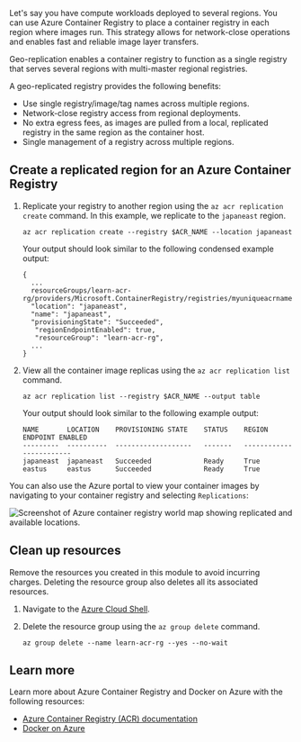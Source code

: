 Let's say you have compute workloads deployed to several regions. You can use Azure Container Registry to place a container registry in each region where images run. This strategy allows for network-close operations and enables fast and reliable image layer transfers.

Geo-replication enables a container registry to function as a single registry that serves several regions with multi-master regional registries.

A geo-replicated registry provides the following benefits:

- Use single registry/image/tag names across multiple regions.
- Network-close registry access from regional deployments.
- No extra egress fees, as images are pulled from a local, replicated registry in the same region as the container host.
- Single management of a registry across multiple regions.

## Create a replicated region for an Azure Container Registry

1. Replicate your registry to another region using the `az acr replication create` command. In this example, we replicate to the `japaneast` region.

    ```azurecli-interactive
    az acr replication create --registry $ACR_NAME --location japaneast
    ```

    Your output should look similar to the following condensed example output:

    ```output
    {
      ...
      resourceGroups/learn-acr-rg/providers/Microsoft.ContainerRegistry/registries/myuniqueacrname/replications/japaneast",
      "location": "japaneast",
      "name": "japaneast",
      "provisioningState": "Succeeded",
       "regionEndpointEnabled": true,
       "resourceGroup": "learn-acr-rg",
      ...
    }
    ```

2. View all the container image replicas using the `az acr replication list` command.

    ```azurecli-interactive
    az acr replication list --registry $ACR_NAME --output table
    ```

    Your output should look similar to the following example output:

    ```output
    NAME       LOCATION    PROVISIONING STATE    STATUS    REGION ENDPOINT ENABLED
    ---------  ----------  -------------------   -------   ------------------------
    japaneast  japaneast   Succeeded             Ready     True
    eastus     eastus      Succeeded             Ready     True
    ```

You can also use the Azure portal to view your container images by navigating to your container registry and selecting `Replications`:

  ![Screenshot of Azure container registry world map showing replicated and available locations.](../media/replication-map-expanded.png)

## Clean up resources

Remove the resources you created in this module to avoid incurring charges. Deleting the resource group also deletes all its associated resources.

1. Navigate to the [Azure Cloud Shell](https://shell.azure.com/bash).
2. Delete the resource group using the `az group delete` command.

    ```azurecli-interactive
    az group delete --name learn-acr-rg --yes --no-wait 
    ```

## Learn more

Learn more about Azure Container Registry and Docker on Azure with the following resources:

- [Azure Container Registry (ACR) documentation](/azure/container-registry/)
- [Docker on Azure](/azure/docker/)
